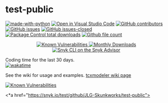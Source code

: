 # test-public

[![made-with-python](https://img.shields.io/badge/Made%20with-Python-1f425f.svg)](https://www.python.org/)
[![Open in Visual Studio Code](https://open.vscode.dev/badges/open-in-vscode.svg)](https://open.vscode.dev/JLG-Skunkworks/test-public)
[![GitHub contributors](https://img.shields.io/github/contributors/Naereen/badges.svg)](https://GitHub.com/JLG-Skunkworks/test-public/contributors/)
[![GitHub issues](https://img.shields.io/github/issues/Naereen/StrapDown.js.svg)](https://GitHub.com/JLG-Skunkworks/test-public/StrapDown.js/issues/)
[![GitHub issues-closed](https://img.shields.io/github/issues-closed/Naereen/StrapDown.js.svg)](https://GitHub.com/JLG-Skunkworks/test-public/StrapDown.js/issues?q=is%3Aissue+is%3Aclosed)
[![Package Control total downloads](https://img.shields.io/packagecontrol/dt/SwitchDictionary.svg)](https://packagecontrol.io/packages/SwitchDictionary)
[![Github file count](https://img.shields.io/github/directory-file-count/JLG-Skunkworks/test-public)]()
<p align="center">
    <a href="https://snyk.io/test/github/JLG-Skunkworks/test-public">
        <img src="https://snyk.io/test/github/JLG-Skunkworks/test-public/badge.svg" alt="Known Vulnerabilities"/>
    </a>
    <a href="https://snyk.io/features/">
        <img src="https://badgen.net/npm/dm/snyk" alt="Monthly Downloads"/>
    </a>
    <a href="https://snyk.io/advisor/npm-package/snyk">
        <img src="https://snyk.io/advisor/npm-package/snyk/badge.svg" alt="Snyk CLI on the Snyk Advisor">
    </a>
</p>

Coding time for the last 30 days.</br>
[![wakatime](https://wakatime.com/badge/github/JLG-Skunkworks/test-public.svg)](https://wakatime.com/badge/github/JLG-Skunkworks/test-public)

See the wiki for usage and examples.
[tcxmodeler wiki page](https://github.com/JLG-Skunkworks/test-public/wiki)

[![Known Vulnerabilities](https://snyk.io/test/github/JLG-Skunkworks/test-public/badge.svg?style=plastic)](https://snyk.io/test/github/JLG-Skunkworks/test-public)

<*a href="https://snyk.io/test/github/JLG-Skunkworks/test-public">
